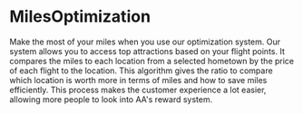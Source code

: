 # MilesOptimization
Make the most of your miles when you use our optimization system. Our system allows you to access top attractions based on your flight points. It compares the miles to each location from a selected hometown by the price of each flight to the location. This algorithm gives the ratio to compare which location is worth more in terms of miles and how to save miles efficiently. This process makes the customer experience a lot easier, allowing more people to look into AA's reward system. 
